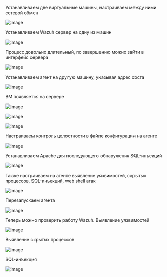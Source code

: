 Устанавливаем две виртуальные машины, настраиваем между ними сетевой обмен

![image](https://github.com/user-attachments/assets/e0dc40e0-daf4-4c3a-a128-2551282a200f)

Устанавливаем Wazuh сервер на одну из машин

![image](https://github.com/user-attachments/assets/c66b353e-5fb1-4b55-a47d-e9c2b3495dc6)

Процесс довольно длительный, по завершению можно зайти в интерфейс сервера

![image](https://github.com/user-attachments/assets/2505595e-d6e1-4c62-8e86-1e92736913c6)

Устанавливаем агент на другую машину, указывая адрес хоста

![image](https://github.com/user-attachments/assets/09a9f7e5-0585-417f-bde9-7071f7dcd8f3)

ВМ появляется на сервере

![image](https://github.com/user-attachments/assets/cc9af917-7b40-420c-ad93-14c65e711ac6)

![image](https://github.com/user-attachments/assets/bfbb5944-9c13-41a7-9ecc-e5aa656b6f77)

![image](https://github.com/user-attachments/assets/040231fa-809f-4897-bd91-18d1b5832816)

Настраиваем контроль целостности в файле конфигурации на агенте

![image](https://github.com/user-attachments/assets/e158e59c-d9e7-4ca2-880d-e18ffb09a543)

Устанавливаем Apache для последующего обнаружения SQL-инъекций

![image](https://github.com/user-attachments/assets/e51bb3f3-6d98-4fc0-adba-3338c7606a83)

Также настраиваем на агенте выявление уязвимостей, скрытых процессов, SQL-инъекций, web shell атак

![image](https://github.com/user-attachments/assets/eb215e58-67fd-4a5b-bae2-3f6891eff598)

Перезапускаем агента

![image](https://github.com/user-attachments/assets/614ce93b-95b6-4406-b11d-5f8142cfdcd9)

Теперь можно проверить работу Wazuh. Выявление уязвимостей

![image](https://github.com/user-attachments/assets/16c1ff10-5e6c-4060-b02d-6d2a1047758d)

Выявление скрытых процессов

![image](https://github.com/user-attachments/assets/a4453779-7cbe-4d56-94fc-6766d8268891)

SQL-инъекция

![image](https://github.com/user-attachments/assets/a1e28618-201c-40c5-80e9-ad26c9cfbd37)
